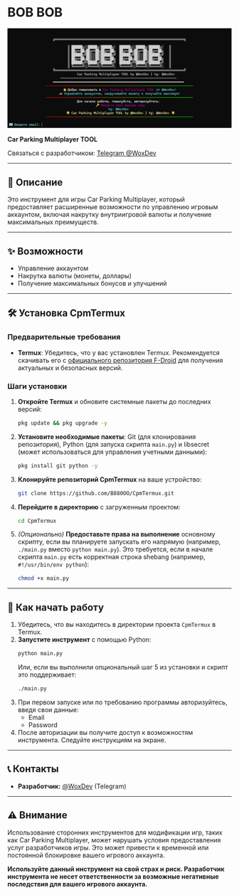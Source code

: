 # BOB BOB

![Скриншот инструмента](tool.png)

**Car Parking Multiplayer TOOL**

Связаться с разработчиком: [Telegram @WoxDev](https://t.me/WoxDev)

---

## 📜 Описание

Это инструмент для игры Car Parking Multiplayer, который предоставляет расширенные возможности по управлению игровым аккаунтом, включая накрутку внутриигровой валюты и получение максимальных преимуществ.

---

## ✨ Возможности

-   Управление аккаунтом
-   Накрутка валюты (монеты, доллары)
-   Получение максимальных бонусов и улучшений

---

## 🛠️ Установка CpmTermux

### Предварительные требования

* **Termux**: Убедитесь, что у вас установлен Termux. Рекомендуется скачивать его с [официального репозитория F-Droid](https://f-droid.org/packages/com.termux/) для получения актуальных и безопасных версий.

### Шаги установки

1.  **Откройте Termux** и обновите системные пакеты до последних версий:
    ```bash
    pkg update && pkg upgrade -y
    ```

2.  **Установите необходимые пакеты**: Git (для клонирования репозитория), Python (для запуска скрипта `main.py`) и libsecret (может использоваться для управления учетными данными):
    ```bash
    pkg install git python -y
    ```

3.  **Клонируйте репозиторий CpmTermux** на ваше устройство:
    ```bash
    git clone https://github.com/B880OO/CpmTermux.git
    ```

4.  **Перейдите в директорию** с загруженным проектом:
    ```bash
    cd CpmTermux
    ```

5.  *(Опционально)* **Предоставьте права на выполнение** основному скрипту, если вы планируете запускать его напрямую (например, `./main.py` вместо `python main.py`). Это требуется, если в начале скрипта `main.py` есть корректная строка shebang (например, `#!/usr/bin/env python`):
    ```bash
    chmod +x main.py
    ```

---

## 🚀 Как начать работу

1.  Убедитесь, что вы находитесь в директории проекта `CpmTermux` в Termux.
2.  **Запустите инструмент** с помощью Python:
    ```bash
    python main.py
    ```
    Или, если вы выполнили опциональный шаг 5 из установки и скрипт это поддерживает:
    ```bash
    ./main.py
    ```
3.  При первом запуске или по требованию программы авторизуйтесь, введя свои данные:
    * Email
    * Password
4.  После авторизации вы получите доступ к возможностям инструмента. Следуйте инструкциям на экране.

---

## 📞 Контакты

* **Разработчик:** [@WoxDev](https://t.me/WoxDev) (Telegram)

---

## ⚠️ Внимание

Использование сторонних инструментов для модификации игр, таких как Car Parking Multiplayer, может нарушать условия предоставления услуг разработчиков игры. Это может привести к временной или постоянной блокировке вашего игрового аккаунта.

**Используйте данный инструмент на свой страх и риск. Разработчик инструмента не несет ответственности за возможные негативные последствия для вашего игрового аккаунта.**
